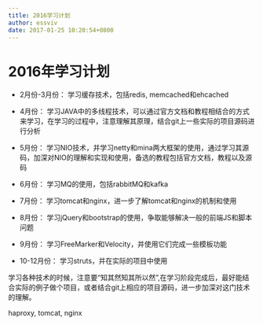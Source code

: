 ```yaml
---
title: 2016学习计划
author: essviv
date: 2017-01-25 10:20:54+0800
---
```


# 2016年学习计划

* 2月份-3月份： 学习缓存技术，包括redis, memcached和ehcached

* 4月份： 学习JAVA中的多线程技术，可以通过官方文档和教程相结合的方式来学习，在学习的过程中，注意理解其原理，结合git上一些实际的项目源码进行分析

* 5月份： 学习NIO技术，并学习netty和mina两大框架的使用，通过学习其源码，加深对NIO的理解和实现和使用，备选的教程包括官方文档，教程以及源码

* 6月份： 学习MQ的使用，包括rabbitMQ和kafka

* 7月份： 学习tomcat和nginx，进一步了解tomcat和nginx的机制和使用

* 8月份： 学习jQuery和bootstrap的使用，争取能够解决一般的前端JS和脚本问题

* 9月份： 学习FreeMarker和Velocity，并使用它们完成一些模板功能

* 10-12月份： 学习struts，并在实际的项目中使用

学习各种技术的时候，注意要“知其然知其所以然”,在学习阶段完成后，最好能结合实际的例子做个项目，或者结合git上相应的项目源码，进一步加深对这门技术的理解。

haproxy, tomcat, nginx
